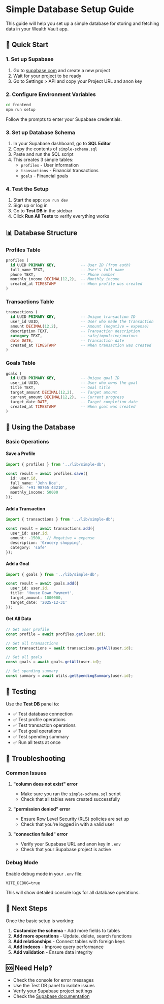 # Simple Database Setup Guide

This guide will help you set up a simple database for storing and fetching data in your Wealth Vault app.

## 🚀 Quick Start

### 1. Set up Supabase
1. Go to [supabase.com](https://supabase.com) and create a new project
2. Wait for your project to be ready
3. Go to Settings > API and copy your Project URL and anon key

### 2. Configure Environment Variables
```bash
cd frontend
npm run setup
```
Follow the prompts to enter your Supabase credentials.

### 3. Set up Database Schema
1. In your Supabase dashboard, go to **SQL Editor**
2. Copy the contents of `simple-schema.sql`
3. Paste and run the SQL script
4. This creates 3 simple tables:
   - `profiles` - User information
   - `transactions` - Financial transactions
   - `goals` - Financial goals

### 4. Test the Setup
1. Start the app: `npm run dev`
2. Sign up or log in
3. Go to **Test DB** in the sidebar
4. Click **Run All Tests** to verify everything works

## 📊 Database Structure

### Profiles Table
```sql
profiles (
  id UUID PRIMARY KEY,           -- User ID (from auth)
  full_name TEXT,                -- User's full name
  phone TEXT,                    -- Phone number
  monthly_income DECIMAL(12,2),  -- Monthly income
  created_at TIMESTAMP           -- When profile was created
)
```

### Transactions Table
```sql
transactions (
  id UUID PRIMARY KEY,           -- Unique transaction ID
  user_id UUID,                  -- User who made the transaction
  amount DECIMAL(12,2),          -- Amount (negative = expense)
  description TEXT,              -- Transaction description
  category TEXT,                 -- safe/impulsive/anxious
  date DATE,                     -- Transaction date
  created_at TIMESTAMP           -- When transaction was created
)
```

### Goals Table
```sql
goals (
  id UUID PRIMARY KEY,           -- Unique goal ID
  user_id UUID,                  -- User who owns the goal
  title TEXT,                    -- Goal title
  target_amount DECIMAL(12,2),   -- Target amount
  current_amount DECIMAL(12,2),  -- Current progress
  target_date DATE,              -- Target completion date
  created_at TIMESTAMP           -- When goal was created
)
```

## 🔧 Using the Database

### Basic Operations

#### Save a Profile
```typescript
import { profiles } from '../lib/simple-db';

const result = await profiles.save({
  id: user.id,
  full_name: 'John Doe',
  phone: '+91 98765 43210',
  monthly_income: 50000
});
```

#### Add a Transaction
```typescript
import { transactions } from '../lib/simple-db';

const result = await transactions.add({
  user_id: user.id,
  amount: -1500,  // Negative = expense
  description: 'Grocery shopping',
  category: 'safe'
});
```

#### Add a Goal
```typescript
import { goals } from '../lib/simple-db';

const result = await goals.add({
  user_id: user.id,
  title: 'House Down Payment',
  target_amount: 1000000,
  target_date: '2025-12-31'
});
```

#### Get All Data
```typescript
// Get user profile
const profile = await profiles.get(user.id);

// Get all transactions
const transactions = await transactions.getAll(user.id);

// Get all goals
const goals = await goals.getAll(user.id);

// Get spending summary
const summary = await utils.getSpendingSummary(user.id);
```

## 🧪 Testing

Use the **Test DB** panel to:
- ✅ Test database connection
- ✅ Test profile operations
- ✅ Test transaction operations
- ✅ Test goal operations
- ✅ Test spending summary
- ✅ Run all tests at once

## 🚨 Troubleshooting

### Common Issues

1. **"column does not exist" error**
   - Make sure you ran the `simple-schema.sql` script
   - Check that all tables were created successfully

2. **"permission denied" error**
   - Ensure Row Level Security (RLS) policies are set up
   - Check that you're logged in with a valid user

3. **"connection failed" error**
   - Verify your Supabase URL and anon key in `.env`
   - Check that your Supabase project is active

### Debug Mode
Enable debug mode in your `.env` file:
```env
VITE_DEBUG=true
```

This will show detailed console logs for all database operations.

## 📝 Next Steps

Once the basic setup is working:

1. **Customize the schema** - Add more fields to tables
2. **Add more operations** - Update, delete, search functions
3. **Add relationships** - Connect tables with foreign keys
4. **Add indexes** - Improve query performance
5. **Add validation** - Ensure data integrity

## 🆘 Need Help?

- Check the console for error messages
- Use the Test DB panel to isolate issues
- Verify your Supabase project settings
- Check the [Supabase documentation](https://supabase.com/docs) 